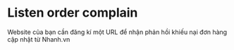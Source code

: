 # Listen order complain

Website của bạn cần đăng kí một URL để nhận phản hồi khiếu nại đơn hàng cập nhật từ Nhanh.vn






